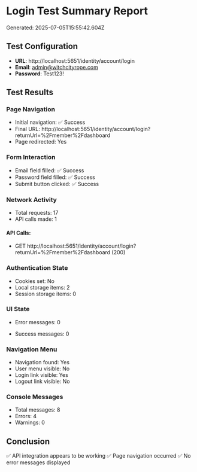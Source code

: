 # Login Test Summary Report
Generated: 2025-07-05T15:55:42.604Z

## Test Configuration
- **URL**: http://localhost:5651/identity/account/login
- **Email**: admin@witchcityrope.com
- **Password**: Test123!

## Test Results

### Page Navigation
- Initial navigation: ✅ Success
- Final URL: http://localhost:5651/identity/account/login?returnUrl=%2Fmember%2Fdashboard
- Page redirected: Yes

### Form Interaction
- Email field filled: ✅ Success
- Password field filled: ✅ Success
- Submit button clicked: ✅ Success

### Network Activity
- Total requests: 17
- API calls made: 1

#### API Calls:
- GET http://localhost:5651/identity/account/login?returnUrl=%2Fmember%2Fdashboard (200)

### Authentication State
- Cookies set: No
- Local storage items: 2
- Session storage items: 0

### UI State
- Error messages: 0

- Success messages: 0


### Navigation Menu
- Navigation found: Yes
- User menu visible: No
- Login link visible: Yes
- Logout link visible: No

### Console Messages
- Total messages: 8
- Errors: 4
- Warnings: 0

## Conclusion
✅ API integration appears to be working
✅ Page navigation occurred
✅ No error messages displayed
